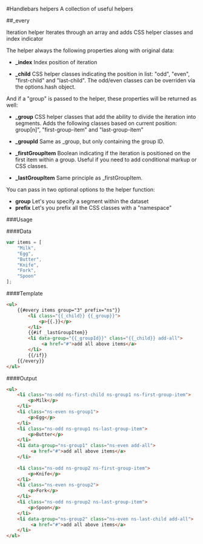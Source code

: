 #Handlebars helpers
A collection of useful helpers

##_every

Iteration helper
Iterates through an array and adds CSS helper classes and index indicator

The helper always the following properties along with original data:

* **_index**
Index position of iteration

* **_child**
CSS helper classes indicating the position in list: 
"odd", "even", "first-child" and "last-child".
The odd/even classes can be overriden via the options.hash object.

And if a "group" is passed to the helper, these properties will be returned as well:
      
* **_group**
 CSS helper classes that add the ability to divide the iteration into 
segments. Adds the following classes based on current position:
group[n]", "first-group-item" and "last-group-item"

* **_groupId**
Same as _group, but only containing the group ID.

* **_firstGroupItem**
Boolean indicating if the iteration is positioned on the first item 
within a group. Useful if you need to add conditional markup or CSS classes.

* **_lastGroupItem**
Same principle as _firstGroupItem.

You can pass in two optional options to the helper function:
* **group**
Let's you specify a segment within the dataset
* **prefix**
Let's you prefix all the CSS classes with a "namespace"


###Usage

####Data
```js
var items = [
    "Milk",
    "Egg",
    "Butter",
    "Knife",
    "Fork",
    "Spoon"
];
```

####Template
```html
<ul>
    {{#every items group="3" prefix="ns"}}
        <li class="{{_child}} {{_group}}">
            <p>{{.}}</p> 
        </li>
        {{#if _lastGroupItem}}
        <li data-group="{{_groupId}}" class="{{_child}} add-all">
             <a href="#">add all above items</a>
        </li>
        {{/if}}
    {{/every}}
</ul>
```

####Output
```html
<ul>
    <li class="ns-odd ns-first-child ns-group1 ns-first-group-item">
        <p>Milk</p>
    </li>
    <li class="ns-even ns-group1">
        <p>Egg</p>
    </li>
    <li class="ns-odd ns-group1 ns-last-group-item">
        <p>Butter</p>
    </li>
    <li data-group="ns-group1" class="ns-even add-all">
         <a href="#">add all above items</a>
    </li>
    
    <li class="ns-odd ns-group2 ns-first-group-item">
        <p>Knife</p>
    </li>
    <li class="ns-even ns-group2">
        <p>Fork</p>
    </li>
    <li class="ns-odd ns-group2 ns-last-group-item">
        <p>Spoon</p>
    </li>
    <li data-group="ns-group2" class="ns-even ns-last-child add-all">
         <a href="#">add all above items</a>
    </li>
</ul>
```
